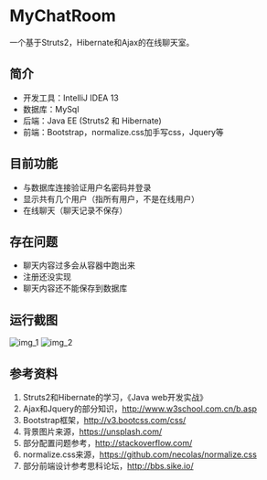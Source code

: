 # MyChatRoom
一个基于Struts2，Hibernate和Ajax的在线聊天室。

## 简介
- 开发工具：IntelliJ IDEA 13
- 数据库：MySql
- 后端：Java EE (Struts2 和 Hibernate)
- 前端：Bootstrap，normalize.css加手写css，Jquery等

## 目前功能
- 与数据库连接验证用户名密码并登录
- 显示共有几个用户（指所有用户，不是在线用户）
- 在线聊天（聊天记录不保存）

## 存在问题
- 聊天内容过多会从容器中跑出来
- 注册还没实现
- 聊天内容还不能保存到数据库

## 运行截图
![img_1](http://7xjike.com1.z0.glb.clouddn.com/index.jpg)
![img_2](http://7xjike.com1.z0.glb.clouddn.com/main.jpg)

## 参考资料
1.	Struts2和Hibernate的学习，《Java web开发实战》
2.	Ajax和Jquery的部分知识，http://www.w3school.com.cn/b.asp
3.	Bootstrap框架，http://v3.bootcss.com/css/
4.	背景图片来源，https://unsplash.com/
5.	部分配置问题参考，http://stackoverflow.com/
6.	normalize.css来源，https://github.com/necolas/normalize.css
7.	部分前端设计参考思科论坛，http://bbs.sike.io/
